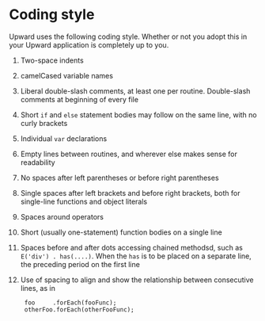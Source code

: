Coding style
============

Upward uses the following coding style. Whether or not you adopt this in your Upward application is completely up to you.

1. Two-space indents

1. camelCased variable names

1. Liberal double-slash comments, at least one per routine. Double-slash comments at beginning of every file

1. Short `if` and `else` statement bodies may follow on the same line, with no curly brackets

1. Individual `var` declarations

1. Empty lines between routines, and wherever else makes sense for readability

1. No spaces after left parentheses or before right parentheses

1. Single spaces after left brackets and before right brackets, both for single-line functions and object literals

1. Spaces around operators

1. Short (usually one-statement) function bodies on a single line

1. Spaces before and after dots accessing chained methodsd, such as `E('div') . has(....)`. When the `has` is to be placed on a separate line, the preceding period on the first line

1. Use of spacing to align and show the relationship between consecutive lines, as in

        foo     .forEach(fooFunc);
        otherFoo.forEach(otherFooFunc);